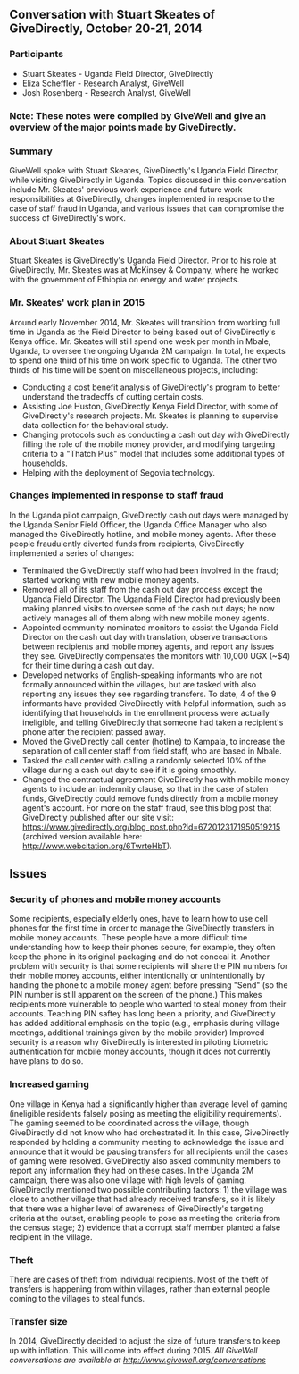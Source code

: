 ## Conversation with Stuart Skeates of GiveDirectly, October 20-21, 2014

### Participants

* Stuart Skeates - Uganda Field Director, GiveDirectly
* Eliza Scheffler - Research Analyst, GiveWell
* Josh Rosenberg - Research Analyst, GiveWell

### Note: These notes were compiled by GiveWell and give an overview of the major points made by GiveDirectly.

### Summary

GiveWell spoke with Stuart Skeates, GiveDirectly's Uganda Field Director, while visiting GiveDirectly in Uganda. Topics discussed in this conversation include Mr. Skeates' previous work experience and future work responsibilities at GiveDirectly, changes implemented in response to the case of staff fraud in Uganda, and various issues that can compromise the success of GiveDirectly's work.

### About Stuart Skeates

Stuart Skeates is GiveDirectly's Uganda Field Director. Prior to his role at GiveDirectly, Mr. Skeates was at McKinsey & Company, where he worked with the government of Ethiopia on energy and water projects.

### Mr. Skeates' work plan in 2015

Around early November 2014, Mr. Skeates will transition from working full time in Uganda as the Field Director to being based out of GiveDirectly's Kenya office. Mr. Skeates will still spend one week per month in Mbale, Uganda, to oversee the ongoing Uganda 2M campaign. In total, he expects to spend one third of his time on work specific to Uganda. The other two thirds of his time will be spent on miscellaneous projects, including:
* Conducting a cost benefit analysis of GiveDirectly's program to better understand the tradeoffs of cutting certain costs.
* Assisting Joe Huston, GiveDirectly Kenya Field Director, with some of GiveDirectly's research projects. Mr. Skeates is planning to supervise data collection for the behavioral study.
* Changing protocols such as conducting a cash out day with GiveDirectly filling the role of the mobile money provider, and modifying targeting criteria to a "Thatch Plus" model that includes some additional types of households.
* Helping with the deployment of Segovia technology.

### Changes implemented in response to staff fraud

In the Uganda pilot campaign, GiveDirectly cash out days were managed by the Uganda Senior Field Officer, the Uganda Office Manager who also managed the GiveDirectly hotline, and mobile money agents. After these people fraudulently diverted funds from recipients, GiveDirectly implemented a series of changes:
* Terminated the GiveDirectly staff who had been involved in the fraud; started working with new mobile money agents.
* Removed all of its staff from the cash out day process except the Uganda Field Director. The Uganda Field Director had previously been making planned visits to oversee some of the cash out days; he now actively manages all of them along with new mobile money agents.
* Appointed community-nominated monitors to assist the Uganda Field Director on the cash out day with translation, observe transactions between recipients and mobile money agents, and report any issues they see. GiveDirectly compensates the monitors with 10,000 UGX (~$4) for their time during a cash out day.
* Developed networks of English-speaking informants who are not formally announced within the villages, but are tasked with also reporting any issues they see regarding transfers. To date, 4 of the 9 informants have provided GiveDirectly with helpful information, such as identifying that households in the enrollment process were actually ineligible, and telling GiveDirectly that someone had taken a recipient's phone after the recipient passed away.
* Moved the GiveDirectly call center (hotline) to Kampala, to increase the separation of call center staff from field staff, who are based in Mbale.
* Tasked the call center with calling a randomly selected 10% of the village during a cash out day to see if it is going smoothly.
* Changed the contractual agreement GiveDirectly has with mobile money agents to include an indemnity clause, so that in the case of stolen funds, GiveDirectly could remove funds directly from a mobile money agent's account. For more on the staff fraud, see this blog post that GiveDirectly published after our site visit: https://www.givedirectly.org/blog_post.php?id=6720123171950519215 (archived version available here: http://www.webcitation.org/6TwrteHbT).

## Issues

### Security of phones and mobile money accounts

Some recipients, especially elderly ones, have to learn how to use cell phones for the first time in order to manage the GiveDirectly transfers in mobile money accounts. These people have a more difficult time understanding how to keep their phones secure; for example, they often keep the phone in its original packaging and do not conceal it. Another problem with security is that some recipients will share the PIN numbers for their mobile money accounts, either intentionally or unintentionally by handing the phone to a mobile money agent before pressing "Send" (so the PIN number is still apparent on the screen of the phone.) This makes recipients more vulnerable to people who wanted to steal money from their accounts. Teaching PIN saftey has long been a priority, and GiveDirectly has added additional emphasis on the topic (e.g., emphasis during village meetings, additional trainings given by the mobile provider) Improved security is a reason why GiveDirectly is interested in piloting biometric authentication for mobile money accounts, though it does not currently have plans to do so.

### Increased gaming

One village in Kenya had a significantly higher than average level of gaming (ineligible residents falsely posing as meeting the eligibility requirements). The gaming seemed to be coordinated across the village, though GiveDirectly did not know who had orchestrated it. In this case, GiveDirectly responded by holding a community meeting to acknowledge the issue and announce that it would be pausing transfers for all recipients until the cases of gaming were resolved. GiveDirectly also asked community members to report any information they had on these cases. In the Uganda 2M campaign, there was also one village with high levels of gaming. GiveDirectly mentioned two possible contributing factors: 1) the village was close to another village that had already received transfers, so it is likely that there was a higher level of awareness of GiveDirectly's targeting criteria at the outset, enabling people to pose as meeting the criteria from the census stage; 2) evidence that a corrupt staff member planted a false recipient in the village.

### Theft

There are cases of theft from individual recipients. Most of the theft of transfers is happening from within villages, rather than external people coming to the villages to steal funds.

### Transfer size

In 2014, GiveDirectly decided to adjust the size of future transfers to keep up with inflation. This will come into effect during 2015. _All GiveWell conversations are available at http://www.givewell.org/conversations_